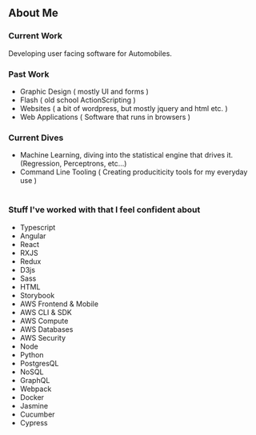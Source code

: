 ## About Me

### Current Work

Developing user facing software for Automobiles.

### Past Work

- Graphic Design ( mostly UI and forms )
- Flash ( old school ActionScripting )
- Websites ( a bit of wordpress, but mostly jquery and html etc. )
- Web Applications ( Software that runs in browsers )

### Current Dives

- Machine Learning, diving into the statistical engine that drives it. (Regression, Perceptrons, etc...)
- Command Line Tooling ( Creating produciticity tools for my everyday use )
  <br/>
  <br/>

### Stuff I've worked with that I feel confident about

- Typescript
- Angular
- React
- RXJS
- Redux
- D3js
- Sass
- HTML
- Storybook
- AWS Frontend & Mobile
- AWS CLI & SDK
- AWS Compute
- AWS Databases
- AWS Security
- Node
- Python
- PostgresQL
- NoSQL
- GraphQL
- Webpack
- Docker
- Jasmine
- Cucumber
- Cypress
